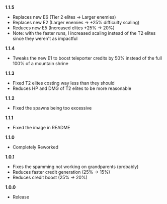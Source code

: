 **1.1.5**

- Replaces new E6 (Tier 2 elites -> Larger enemies)
- Replaces new E2 (Larger enemies -> +25% difficulty scaling)
- Reduces new E5 (Increased elites +25% -> 20%)
- Note: with the faster runs, I increased scaling instead of the T2 elites since they weren't as impactful

**1.1.4**

- Tweaks the new E1 to boost teleporter credits by 50% instead of the full 100% of a mountain shrine

**1.1.3**

- Fixed T2 elites costing way less than they should
- Reduces HP and DMG of T2 elites to be more reasonable

**1.1.2**

- Fixed the spawns being too excessive

**1.1.1**

- Fixed the image in README

**1.1.0**

- Completely Reworked

**1.0.1**

- Fixes the spamming not working on grandparents (probably)
- Reduces faster credit generation (25% -> 15%)
- Reduces credit boost (25% -> 20%)

**1.0.0**

- Release